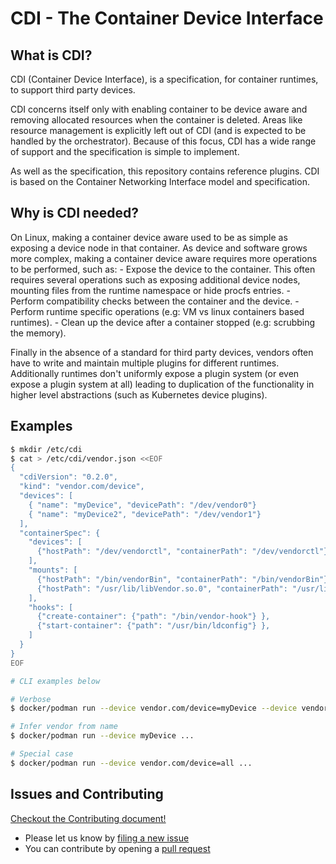 # CDI - The Container Device Interface
## What is CDI?
CDI (Container Device Interface), is a specification, for container runtimes, to support third party devices. 

CDI concerns itself only with enabling container to be device aware and removing allocated resources when the container is deleted. Areas like resource management is explicitly left out of CDI (and is expected to be handled by the orchestrator). Because of this focus, CDI has a wide range of support and the specification is simple to implement.

As well as the specification, this repository contains reference plugins.
CDI is based on the Container Networking Interface model and specification.

## Why is CDI needed?

On Linux, making a container device aware used to be as simple as exposing a device node in that container. As device and software grows more complex, making a container device aware requires more operations to be performed, such as:
    - Expose the device to the container. This often requires several operations such as exposing additional device nodes, mounting files from the runtime namespace or hide procfs entries.
    - Perform compatibility checks between the container and the device.
    - Perform runtime specific operations (e.g: VM vs linux containers based runtimes).
    - Clean up the device after a container stopped (e.g: scrubbing the memory).

Finally in the absence of a standard for third party devices, vendors often have to write and maintain multiple plugins for different runtimes.
Additionally runtimes don't uniformly expose a plugin system (or even expose a plugin system at all) leading to duplication of the functionality in higher level abstractions (such as Kubernetes device plugins).

## Examples
```bash
$ mkdir /etc/cdi
$ cat > /etc/cdi/vendor.json <<EOF
{
  "cdiVersion": "0.2.0",
  "kind": "vendor.com/device",
  "devices": [
    { "name": "myDevice", "devicePath": "/dev/vendor0"}
    { "name": "myDevice2", "devicePath": "/dev/vendor1"}
  ],
  "containerSpec": {
    "devices": [
      {"hostPath": "/dev/vendorctl", "containerPath": "/dev/vendorctl"},
    ],
    "mounts": [
      {"hostPath": "/bin/vendorBin", "containerPath": "/bin/vendorBin"},
      {"hostPath": "/usr/lib/libVendor.so.0", "containerPath": "/usr/lib/libVendor.so"}
    ],
    "hooks": [
      {"create-container": {"path": "/bin/vendor-hook"} },
      {"start-container": {"path": "/usr/bin/ldconfig"} },
    ]
  }
}
EOF

# CLI examples below

# Verbose
$ docker/podman run --device vendor.com/device=myDevice --device vendor.com/device=myDevice2 ...

# Infer vendor from name
$ docker/podman run --device myDevice ...

# Special case
$ docker/podman run --device vendor.com/device=all ...
```

## Issues and Contributing

[Checkout the Contributing document!](CONTRIBUTING.md)

* Please let us know by [filing a new issue](https://github.com/RenaudWasTaken/cdi/issues/new)
* You can contribute by opening a [pull request](https://help.github.com/articles/using-pull-requests/)
